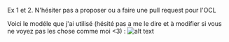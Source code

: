 Ex 1 et 2. N'hésiter pas a proposer ou a faire une pull request pour l'OCL

Voici le modéle que j'ai utilisé (hésité pas a me le dire et à modifier si vous ne voyez pas les chose comme moi <3) :
![alt text](https://image.noelshack.com/fichiers/2019/50/4/1576168292-etudiant-class-diagram.jpg)
